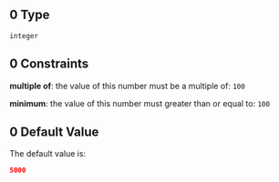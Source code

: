 ## 0 Type

`integer`

## 0 Constraints

**multiple of**: the value of this number must be a multiple of: `100`

**minimum**: the value of this number must greater than or equal to: `100`

## 0 Default Value

The default value is:

```json
5000
```
